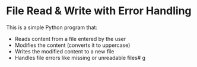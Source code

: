 # File Read & Write with Error Handling

This is a simple Python program that:

- Reads content from a file entered by the user
- Modifies the content (converts it to uppercase)
- Writes the modified content to a new file
- Handles file errors like missing or unreadable files# g